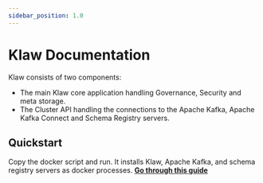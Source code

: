 ```yaml
---
sidebar_position: 1.0
---
```


# Klaw Documentation

Klaw consists of two components:

- The main Klaw core application handling Governance, Security and meta storage.
- The Cluster API handling the connections to the Apache Kafka,
  Apache Kafka Connect and Schema Registry servers.

## Quickstart

Copy the docker script and run. It installs Klaw, Apache Kafka, and schema registry servers as docker processes. [**Go through
this guide**](./quickstart.md)

